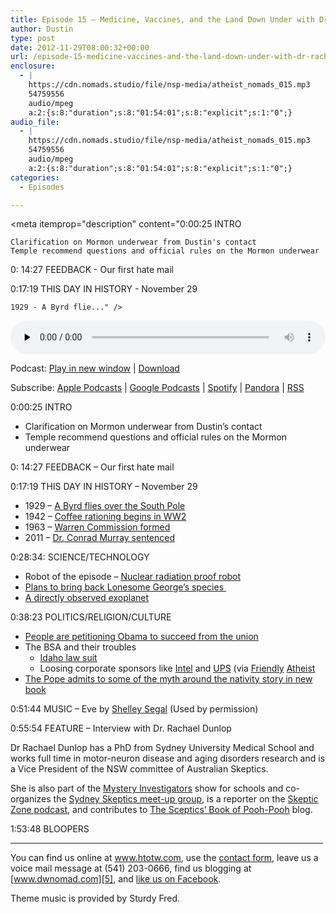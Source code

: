 ```yaml
---
title: Episode 15 – Medicine, Vaccines, and the Land Down Under with Dr. Rachael Dunlop
author: Dustin
type: post
date: 2012-11-29T08:00:32+00:00
url: /episode-15-medicine-vaccines-and-the-land-down-under-with-dr-rachael-dunlop/
enclosure:
  - |
    https://cdn.nomads.studio/file/nsp-media/atheist_nomads_015.mp3
    54759556
    audio/mpeg
    a:2:{s:8:"duration";s:8:"01:54:01";s:8:"explicit";s:1:"0";}
audio_file:
  - |
    https://cdn.nomads.studio/file/nsp-media/atheist_nomads_015.mp3
    54759556
    audio/mpeg
    a:2:{s:8:"duration";s:8:"01:54:01";s:8:"explicit";s:1:"0";}
categories:
  - Episodes

---
```

<div itemscope itemtype="http://schema.org/AudioObject">
  <meta itemprop="name" content="Episode 15 – Medicine, Vaccines, and the Land Down Under with Dr. Rachael Dunlop" />
  
  <meta itemprop="uploadDate" content="2012-11-29T01:00:32-07:00" />
  
  <meta itemprop="encodingFormat" content="audio/mpeg" />
  
  <meta itemprop="duration" content="PT1H54M01S" />
  
  <meta itemprop="description" content="0:00:25 INTRO

 	Clarification on Mormon underwear from Dustin's contact
 	Temple recommend questions and official rules on the Mormon underwear

0: 14:27 FEEDBACK - Our first hate mail

0:17:19 THIS DAY IN HISTORY - November 29

 	1929 - A Byrd flie..." />
  
  <meta itemprop="contentUrl" content="https://dts.podtrac.com/redirect.mp3/cdn.nomads.studio/file/nsp-media/atheist_nomads_015.mp3" />
  
  <meta itemprop="contentSize" content="52.2" />
  </p> 
  
  <div class="powerpress_player" id="powerpress_player_8270">
    <audio class="wp-audio-shortcode" id="audio-5223-14" preload="none" style="width: 100%;" controls="controls"><source type="audio/mpeg" src="https://dts.podtrac.com/redirect.mp3/cdn.nomads.studio/file/nsp-media/atheist_nomads_015.mp3?_=14" /><a href="https://dts.podtrac.com/redirect.mp3/cdn.nomads.studio/file/nsp-media/atheist_nomads_015.mp3">https://dts.podtrac.com/redirect.mp3/cdn.nomads.studio/file/nsp-media/atheist_nomads_015.mp3</a></audio>
  </div>
</div>

<p class="powerpress_links powerpress_links_mp3">
  Podcast: <a href="https://dts.podtrac.com/redirect.mp3/cdn.nomads.studio/file/nsp-media/atheist_nomads_015.mp3" class="powerpress_link_pinw" target="_blank" title="Play in new window" onclick="return powerpress_pinw('https://htotw.com/?powerpress_pinw=5223-podcast');" rel="nofollow">Play in new window</a> | <a href="https://dts.podtrac.com/redirect.mp3/cdn.nomads.studio/file/nsp-media/atheist_nomads_015.mp3" class="powerpress_link_d" title="Download" rel="nofollow" download="atheist_nomads_015.mp3">Download</a>
</p>

<p class="powerpress_links powerpress_subscribe_links">
  Subscribe: <a href="https://podcasts.apple.com/us/podcast/humanists-take-on-the-world/id530050098?mt=2&ls=1" class="powerpress_link_subscribe powerpress_link_subscribe_itunes" target="_blank" title="Subscribe on Apple Podcasts" rel="nofollow">Apple Podcasts</a> | <a href="https://www.google.com/podcasts?feed=aHR0cDovL2F0aGVpc3Rub21hZHMubGlic3luLmNvbS9yc3M%3D" class="powerpress_link_subscribe powerpress_link_subscribe_googleplay" target="_blank" title="Subscribe on Google Podcasts" rel="nofollow">Google Podcasts</a> | <a href="https://open.spotify.com/show/3LzK2xZGike6Tc1GEMtMbr?si=LieN9SNuTpq96smuaUsH8A" class="powerpress_link_subscribe powerpress_link_subscribe_spotify" target="_blank" title="Subscribe on Spotify" rel="nofollow">Spotify</a> | <a href="https://www.pandora.com/podcast/atheist-nomads/PC:10122?corr=62071012&part=ug" class="powerpress_link_subscribe powerpress_link_subscribe_pandora" target="_blank" title="Subscribe on Pandora" rel="nofollow">Pandora</a> | <a href="https://htotw.com/feed/podcast/" class="powerpress_link_subscribe powerpress_link_subscribe_rss" target="_blank" title="Subscribe via RSS" rel="nofollow">RSS</a>
</p>

0:00:25 INTRO

  * Clarification on Mormon underwear from Dustin&#8217;s contact
  * Temple recommend questions and official rules on the Mormon underwear

0: 14:27 FEEDBACK &#8211; Our first hate mail

0:17:19 THIS DAY IN HISTORY &#8211; November 29

  * 1929 &#8211; <a href="http://www.history.com/this-day-in-history/byrd-flies-over-south-pole" target="_blank" rel="noopener">A Byrd flies over the South Pole</a>
  * 1942 &#8211; <a href="http://www.history.com/this-day-in-history/coffee-rationing-begins&quot;" target="_blank" rel="noopener">Coffee rationing begins in WW2</a>
  * 1963 &#8211; <a href="http://www.history.com/this-day-in-history/johnson-establishes-warren-commission" target="_blank" rel="noopener">Warren Commission formed</a>
  * 2011 &#8211; <a href="http://www.history.com/this-day-in-history/dr-conrad-murray-receives-four-year-sentence-in-michael-jacksons-death" target="_blank" rel="noopener">Dr. Conrad Murray sentenced</a>

0:28:34: SCIENCE/TECHNOLOGY

  * Robot of the episode &#8211; <a href="http://news.cnet.com/8301-17938_105-57553524-1/toshiba-nuclear-robot-cant-make-it-through-demo/" target="_blank" rel="noopener">Nuclear radiation proof robot</a>
  * [Plans to bring back Lonesome George&#8217;s species ][1]
  * <a href="http://www.space.com/18522-super-jupiter-alien-planet-photo.html" target="_blank" rel="noopener">A directly observed exoplanet</a>

0:38:23 POLITICS/RELIGION/CULTURE

  * <a href="http://www.patheos.com/blogs/friendlyatheist/2012/11/13/we-the-people-in-order-to-secede-from-the-union/" target="_blank" rel="noopener">People are petitioning Obama to succeed from the union</a>
  * The BSA and their troubles 
      * <a href="http://www.idahostatesman.com/2012/11/25/2358686/scout-sex-abuse-lawsuit-settled.html" target="_blank" rel="noopener">Idaho law suit</a>
      * Loosing corporate sponsors like <a href="http://www.oregonlive.com/silicon-forest/index.ssf/2012/11/intel_will_end_support_for_ore.html" target="_blank" rel="noopener">Intel</a> and <a href="http://www.bizjournals.com/atlanta/news/2012/11/12/ups-cuts-funding-to-boy-scouts-over.html?ana=fbk" target="_blank" rel="noopener">UPS</a> (via <a href="http://www.patheos.com/blogs/friendlyatheist/2012/11/11/intel-if-the-boy-scouts-continue-to-discriminate-we-wont-give-them-any-money/" target="_blank" rel="noopener">Friendly</a> <a href="http://www.patheos.com/blogs/friendlyatheist/2012/11/13/ups-joins-intel-in-boycotting-the-boy-scouts/" target="_blank" rel="noopener">Atheist</a>
  * <a href="http://www.telegraph.co.uk/news/religion/the-pope/9693576/Jesus-was-born-years-earlier-than-thought-claims-Pope.html" target="_blank" rel="noopener">The Pope admits to some of the myth around the nativity story in new book</a>

0:51:44 MUSIC &#8211; Eve by <a href="http://www.shelleysegal.com/" target="_blank" rel="noopener">Shelley Segal</a> (Used by permission)

0:55:54 FEATURE &#8211; Interview with Dr. Rachael Dunlop

Dr Rachael Dunlop has a PhD from Sydney University Medical School and works full time in motor-neuron disease and aging disorders research and is a Vice President of the NSW committee of Australian Skeptics.

She is also part of the [Mystery Investigators][2] show for schools and co-organizes the [Sydney Skeptics meet-up group][3], is a reporter on the <a href="http://www.skepticzone.tv/" target="_blank" rel="noopener">Skeptic Zone podcast</a>, and contributes to [The Sceptics&#8217; Book of Pooh-Pooh][4] blog.

1:53:48 BLOOPERS

<hr width="500" />

You can find us online at <a href="https://www.htotw.com" target="_blank" rel="noopener">www.htotw.com</a>, use the [contact form](https://htotw.com/contact), leave us a voice mail message at (541) 203-0666, find us blogging at [www.dwnomad.com][5], and <a href="https://htotw.com/facebook" target="_blank" rel="noopener">like us on Facebook</a>.

Theme music is provided by Sturdy Fred.

 [1]: http://www.scientificamerican.com/article.cfm?id=galapagos-extinct-tortoise-species
 [2]: http://www.mysteryinvestigators.com/
 [3]: http://www.meetup.com/AustSkeptics/
 [4]: http://scepticsbook.com/
 [5]: http://www.dwnomad.com